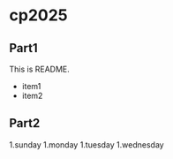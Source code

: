 # cp2025

## Part1
This is README.
- item1
- item2

## Part2
1.sunday
1.monday
1.tuesday
1.wednesday
